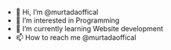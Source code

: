 - 👋 Hi, I’m @murtadaoffical
- 👀 I’m interested in Programming
- 🌱 I’m currently learning Website development 
- 📫 How to reach me @murtadaoffical

<!---
murtadaoffical/murtadaoffical is a ✨ special ✨ repository because its `README.md` (this file) appears on your GitHub profile.
You can click the Preview link to take a look at your changes.
--->

